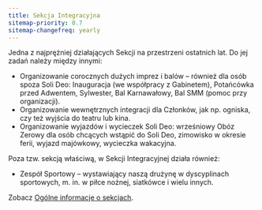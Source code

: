 ```yaml
---
title: Sekcja Integracyjna
sitemap-priority: 0.7
sitemap-changefreq: yearly
---
```


Jedna z najprężniej działających Sekcji na przestrzeni ostatnich lat. Do jej
zadań należy między innymi:

- Organizowanie corocznych dużych imprez i balów – również dla osób spoza Soli
  Deo: Inauguracja (we współpracy z Gabinetem), Potańcówka przed Adwentem,
  Sylwester, Bal Karnawałowy, Bal SMM (pomoc przy organizacji).
- Organizowanie wewnętrznych integracji dla Członków, jak np. ogniska, czy też
  wyjścia do teatru lub kina.
- Organizowanie wyjazdów i wycieczek Soli Deo: wrześniowy Obóz Zerowy dla osób
  chcących wstąpić do Soli Deo, zimowisko w okresie ferii, wyjazd majówkowy,
  wycieczka wakacyjna.

Poza tzw. sekcją właściwą, w Sekcji Integracyjnej działa również:

- Zespół Sportowy – wystawiający naszą drużynę w dyscyplinach sportowych, m. in.
  w piłce nożnej, siatkówce i wielu innych.

Zobacz [Ogólne informacje o sekcjach](/o-nas/sekcje).
